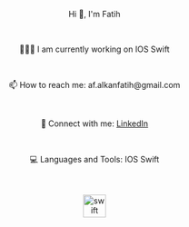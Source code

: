 <div align="center">
  <p>Hi 👋, I'm Fatih</p>
  <br>

  <p>👨🏻‍💻 I am currently working on IOS Swift</p>
  <br>

  <p>📫 How to reach me: af.alkanfatih@gmail.com</p>
  <br>

  <p>🔗 Connect with me: <a href="[https://www.linkedin.com/feed/](https://www.linkedin.com/in/fatih-alkan-61a2302a5/)" target="_blank">LinkedIn</a></p>
  <br>

  <p>💻 Languages and Tools: IOS Swift</p>
  <br>

  

  <br>

  
  <div>
    <img src="https://skillicons.dev/icons?i=swift" height="40" alt="swift logo" />
  </div>
</div>
